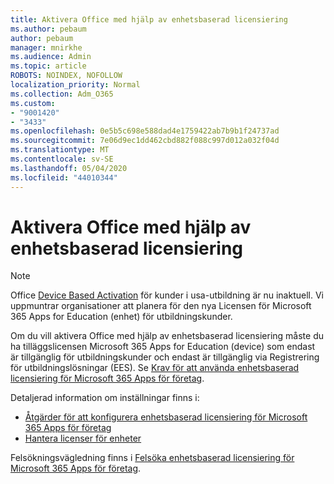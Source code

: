 ```yaml
---
title: Aktivera Office med hjälp av enhetsbaserad licensiering
ms.author: pebaum
author: pebaum
manager: mnirkhe
ms.audience: Admin
ms.topic: article
ROBOTS: NOINDEX, NOFOLLOW
localization_priority: Normal
ms.collection: Adm_O365
ms.custom:
- "9001420"
- "3433"
ms.openlocfilehash: 0e5b5c698e588dad4e1759422ab7b9b1f24737ad
ms.sourcegitcommit: 7e06d9ec1dd462cbd882f088c997d012a032f04d
ms.translationtype: MT
ms.contentlocale: sv-SE
ms.lasthandoff: 05/04/2020
ms.locfileid: "44010344"
---
```

# <a name="activating-office-using-device-based-licensing"></a>Aktivera Office med hjälp av enhetsbaserad licensiering

> [!NOTE]
> Office [Device Based Activation](https://aka.ms/officedba) för kunder i usa-utbildning är nu inaktuell. Vi uppmuntrar organisationer att planera för den nya Licensen för Microsoft 365 Apps for Education (enhet) för utbildningskunder.

Om du vill aktivera Office med hjälp av enhetsbaserad licensiering måste du ha tilläggslicensen Microsoft 365 Apps for Education (device) som endast är tillgänglig för utbildningskunder och endast är tillgänglig via Registrering för utbildningslösningar (EES). Se [Krav för att använda enhetsbaserad licensiering för Microsoft 365 Apps för företag](https://docs.microsoft.com/deployoffice/device-based-licensing#requirements-for-using-device-based-licensing-for-microsoft-365-apps-for-enterprise).


Detaljerad information om inställningar finns i:

- [Åtgärder för att konfigurera enhetsbaserad licensiering för Microsoft 365 Apps för företag](https://docs.microsoft.com/deployoffice/device-based-licensing#steps-to-configure-device-based-licensing-for-microsoft-365-apps-for-enterprise)
- [Hantera licenser för enheter](https://docs.microsoft.com/Office365/Admin/misc/manage-licenses-for-devices)

Felsökningsvägledning finns i [Felsöka enhetsbaserad licensiering för Microsoft 365 Apps för företag](https://docs.microsoft.com/deployoffice/device-based-licensing#troubleshoot-device-based-licensing-for-microsoft-365-apps-for-enterprise).
